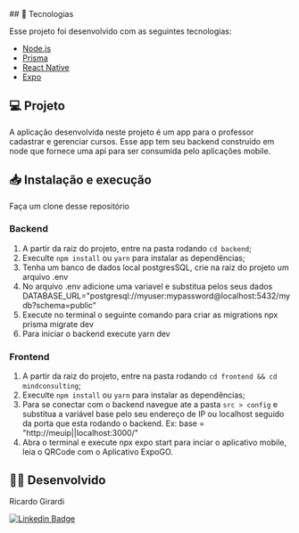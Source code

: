 <h3 align="center">
  
</h3>

<br>
## 🚀 Tecnologias

Esse projeto foi desenvolvido com as seguintes tecnologias:

- [Node.js](https://nodejs.org/en/)
- [Prisma](https://www.prisma.io/)
- [React Native](https://facebook.github.io/react-native/)
- [Expo](https://docs.expo.dev/)

## 💻 Projeto

A aplicação desenvolvida neste projeto é um app para o professor cadastrar e gerenciar cursos. Esse app tem seu backend construído em node que fornece uma api para ser consumida pelo aplicações mobile.

## 📥 Instalação e execução

Faça um clone desse repositório

### Backend

1. A partir da raiz do projeto, entre na pasta rodando `cd backend`;
2. Execulte `npm install` ou `yarn` para instalar as dependências;
3. Tenha um banco de dados local postgresSQL, crie na raiz do projeto um arquivo .env
4. No arquivo .env adicione uma variavel e substitua pelos seus dados DATABASE_URL="postgresql://myuser:mypassword@localhost:5432/mydb?schema=public"
5. Execute no terminal o seguinte comando para criar as migrations npx prisma migrate dev
6. Para iniciar o backend execute yarn dev

### Frontend

1. A partir da raiz do projeto, entre na pasta rodando `cd frontend && cd mindconsulting`;
2. Execulte `npm install` ou `yarn` para instalar as dependências;
3. Para se conectar com o backend navegue ate a pasta `src > config` e substitua a variável base pelo seu endereço de IP ou localhost seguido da porta que esta rodando o backend. Ex: base = "http://meuip||localhost:3000/"
4. Abra o terminal e execute npx expo start para inciar o aplicativo mobile, leia o QRCode com o Aplicativo ExpoGO.  

## 👨‍💻 Desenvolvido

Ricardo Girardi <p></p>
[![Linkedin Badge](https://img.shields.io/badge/-LinkedIn-blue?style=flat-square&logo=Linkedin&logoColor=white&link=https://www.linkedin.com/in/armandoaaj/)](https://www.linkedin.com/in/ricardo-girardi1994/)

